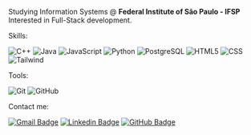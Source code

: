 <!---
<img alt="Stats" height="150em" src="https://github-readme-stats.vercel.app/api?username=grigolin&show_icons=true&theme=prussian&hide=contribs" align="right">
--->

<p align="left"> 
  Studying Information Systems @ <strong>Federal Institute of São Paulo - IFSP</strong><br>
  Interested in Full-Stack development.
</p>

<p align="left">
  Skills:
  
  ![C++](https://img.shields.io/badge/-C++-333333?style=flat&logo=C%2B%2B&logoColor=00599C)
  ![Java](https://img.shields.io/badge/-Java-333333?style=flat&logo=openjdk&logoColor=red)
  ![JavaScript](https://img.shields.io/badge/-JavaScript-333333?style=flat&logo=javascript)
  ![Python](https://img.shields.io/badge/-Python-333333?style=flat&logo=python)
  ![PostgreSQL](https://img.shields.io/badge/-PostgreSQL-333333?style=flat&logo=PostgreSQL)
  ![HTML5](https://img.shields.io/badge/-HTML5-333333?style=flat&logo=HTML5)
  ![CSS](https://img.shields.io/badge/-CSS-333333?style=flat&logo=CSS3&logoColor=1572B6)
  ![Tailwind](https://img.shields.io/badge/-Tailwind-333333?style=flat&logo=TailwindCSS)
</p>

<p align="left">
  Tools:
  
  ![Git](https://img.shields.io/badge/-Git-333333?style=flat&logo=git)
  ![GitHub](https://img.shields.io/badge/-GitHub-333333?style=flat&logo=github)
</p>

<p align="left">
  Contact me:
</p>

<p align="left">

  [![Gmail Badge](https://img.shields.io/badge/Gmail-D14836?style=for-the-badge&logo=gmail&logoColor=white&style=flat-square&link=mailto:guigrigolin@gmail.com)](mailto:guigrigolin@gmail.com)
[![Linkedin Badge](https://img.shields.io/badge/-Linkedin-blue?style=flat-square&logo=Linkedin&logoColor=white&link=https://www.linkedin.com/in/guilhermegrigolin/)](https://www.linkedin.com/in/guilhermegrigolin/)
[![GitHub Badge](https://img.shields.io/github/followers/grigolin?label=Github&style=social)](https://github.com/grigolin/)
</p>  
